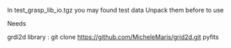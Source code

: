 In test_grasp_lib_io.tgz you may found test data
Unpack them before to use

Needs 

  grdi2d library : git clone https://github.com/MicheleMaris/grid2d.git
  pyfits 
  

